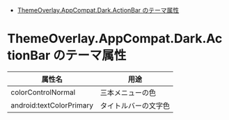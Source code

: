 <!-- TOC START min:1 max:3 link:true asterisk:false update:true -->
- [ThemeOverlay.AppCompat.Dark.ActionBar のテーマ属性](#themeoverlayappcompatdarkactionbar-のテーマ属性)
<!-- TOC END -->


# ThemeOverlay.AppCompat.Dark.ActionBar のテーマ属性

| 属性名                   | 用途                 |
|--------------------------|----------------------|
| colorControlNormal       | 三本メニューの色     |
| android:textColorPrimary | タイトルバーの文字色 |